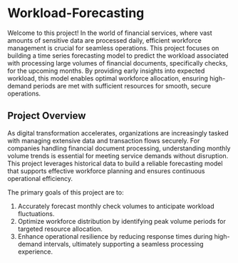 # Workload-Forecasting
Welcome to this project! In the world of financial services, where vast amounts of sensitive data are processed daily, efficient workforce management is crucial for seamless operations. This project focuses on building a time series forecasting model to predict the workload associated with processing large volumes of financial documents, specifically checks, for the upcoming months. By providing early insights into expected workload, this model enables optimal workforce allocation, ensuring high-demand periods are met with sufficient resources for smooth, secure operations.

## Project Overview
As digital transformation accelerates, organizations are increasingly tasked with managing extensive data and transaction flows securely. For companies handling financial document processing, understanding monthly volume trends is essential for meeting service demands without disruption. This project leverages historical data to build a reliable forecasting model that supports effective workforce planning and ensures continuous operational efficiency.

The primary goals of this project are to:
1. Accurately forecast monthly check volumes to anticipate workload fluctuations.
2. Optimize workforce distribution by identifying peak volume periods for targeted resource allocation.
3. Enhance operational resilience by reducing response times during high-demand intervals, ultimately supporting a seamless processing experience.
